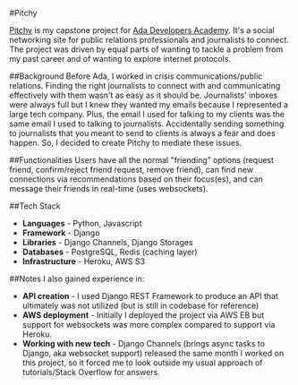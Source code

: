 #Pitchy

[Pitchy](https://www.getpitchy.com/) is my capstone project for [Ada Developers Academy](http://adadevelopersacademy.org/). It's a social networking site for public relations professionals and journalists to connect. The project was driven by equal parts of wanting to tackle a problem from my past career and of wanting to explore internet protocols.

##Background
Before Ada, I worked in crisis communications/public relations. Finding the right journalists to connect with and communicating effectively with them wasn't as easy as it should be. Journalists' inboxes were always full but I knew they wanted my emails because I represented a large tech company. Plus, the email I used for talking to my clients was the same email I used to talking to journalists. Accidentally sending something to journalists that you meant to send to clients is always a fear and does happen. So, I decided to create Pitchy to mediate these issues. 

##Functionalities
Users have all the normal "friending" options (request friend, confirm/reject friend request, remove friend), can find new connections via recommendations based on their focus(es), and can message their friends in real-time (uses websockets). 

##Tech Stack
* **Languages** - Python, Javascript
* **Framework** - Django
* **Libraries** - Django Channels, Django Storages
* **Databases** - PostgreSQL, Redis (caching layer)
* **Infrastructure** - Heroku, AWS S3

##Notes
I also gained experience in:  
* **API creation** - I used Django REST Framework to produce an API that ultimately was not utilized (but is still in codebase for reference)
* **AWS deployment** - Initially I deployed the project via AWS EB but support for websockets was more complex compared to support via Heroku.
* **Working with new tech** - Django Channels (brings async tasks to Django, aka websocket support) released the same month I worked on this project, so it forced me to look outside my usual approach of tutorials/Stack Overflow for answers.
